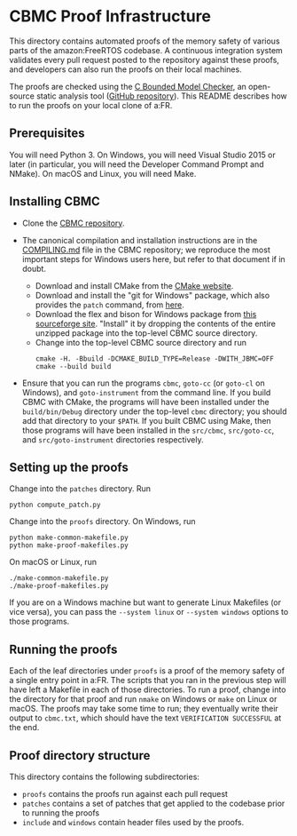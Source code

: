 CBMC Proof Infrastructure
=========================

This directory contains automated proofs of the memory safety of various parts
of the amazon:FreeRTOS codebase. A continuous integration system validates every
pull request posted to the repository against these proofs, and developers can
also run the proofs on their local machines.

The proofs are checked using the
[C Bounded Model Checker](http://www.cprover.org/cbmc/), an open-source static
analysis tool
([GitHub repository](https://github.com/diffblue/cbmc)). This README describes
how to run the proofs on your local clone of a:FR.


Prerequisites
-------------

You will need Python 3. On Windows, you will need Visual Studio 2015 or later
(in particular, you will need the Developer Command Prompt and NMake). On macOS
and Linux, you will need Make.


Installing CBMC
---------------

- Clone the [CBMC repository](https://github.com/diffblue/cbmc).

- The canonical compilation and installation instructions are in the
  [COMPILING.md](https://github.com/diffblue/cbmc/blob/develop/COMPILING.md)
  file in the CBMC repository; we reproduce the most important steps for
  Windows users here, but refer to that document if in doubt.
  - Download and install CMake from the [CMake website](https://cmake.org/download).
  - Download and install the "git for Windows" package, which also
    provides the `patch` command, from [here](https://git-scm.com/download/win).
  - Download the flex and bison for Windows package from
    [this sourceforge site](https://sourceforge.net/projects/winflexbison).
    "Install" it by dropping the contents of the entire unzipped
    package into the top-level CBMC source directory.
  - Change into the top-level CBMC source directory and run
    ```
    cmake -H. -Bbuild -DCMAKE_BUILD_TYPE=Release -DWITH_JBMC=OFF
    cmake --build build
    ```

- Ensure that you can run the programs `cbmc`, `goto-cc` (or `goto-cl`
  on Windows), and `goto-instrument` from the command line. If you build
  CBMC with CMake, the programs will have been installed under the
  `build/bin/Debug` directory under the top-level `cbmc` directory; you
  should add that directory to your `$PATH`. If you built CBMC using
  Make, then those programs will have been installed in the `src/cbmc`,
  `src/goto-cc`, and `src/goto-instrument` directories respectively.


Setting up the proofs
---------------------

Change into the `patches` directory. Run
```
python compute_patch.py
```

Change into the `proofs` directory. On Windows, run
```
python make-common-makefile.py
python make-proof-makefiles.py
```
On macOS or Linux, run
```
./make-common-makefile.py
./make-proof-makefiles.py
```
If you are on a Windows machine but want to generate Linux Makefiles (or vice
versa), you can pass the `--system linux` or `--system windows` options to those
programs.


Running the proofs
------------------

Each of the leaf directories under `proofs` is a proof of the memory
safety of a single entry point in a:FR. The scripts that you ran in the
previous step will have left a Makefile in each of those directories. To
run a proof, change into the directory for that proof and run `nmake` on
Windows or `make` on Linux or macOS. The proofs may take some time to
run; they eventually write their output to `cbmc.txt`, which should have
the text `VERIFICATION SUCCESSFUL` at the end.


Proof directory structure
-------------------------

This directory contains the following subdirectories:

- `proofs` contains the proofs run against each pull request
- `patches` contains a set of patches that get applied to the codebase prior to
  running the proofs
- `include` and `windows` contain header files used by the proofs.
